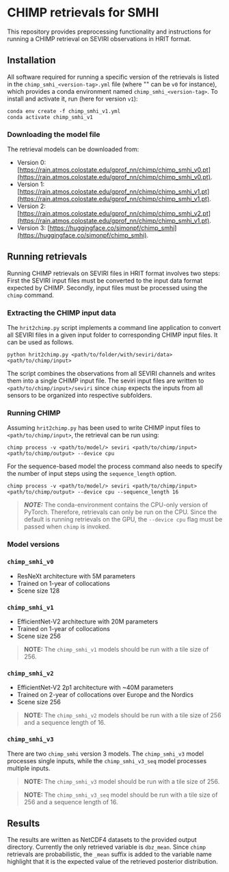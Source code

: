 # CHIMP retrievals for SMHI

This repository provides preprocessing functionality and instructions for
running a CHIMP retrieval on SEVIRI observations in HRIT format.

## Installation

All software required for running a specific version of the retrievals is listed in the
`chimp_smhi_<version-tag>.yml` file (where "<version-tag>" can be `v0` for instance), which provides a conda environment named
`chimp_smhi_<version-tag>`. To install and activate it, run (here for version `v1`):

``` shellsession
conda env create -f chimp_smhi_v1.yml
conda activate chimp_smhi_v1
```

### Downloading the model file

The retrieval models can be downloaded from:
 - Version 0: [https://rain.atmos.colostate.edu/gprof_nn/chimp/chimp_smhi_v0.pt](https://rain.atmos.colostate.edu/gprof_nn/chimp/chimp_smhi_v0.pt).
 - Version 1: [https://rain.atmos.colostate.edu/gprof_nn/chimp/chimp_smhi_v1.pt](https://rain.atmos.colostate.edu/gprof_nn/chimp/chimp_smhi_v1.pt).
 - Version 2: [https://rain.atmos.colostate.edu/gprof_nn/chimp/chimp_smhi_v2.pt](https://rain.atmos.colostate.edu/gprof_nn/chimp/chimp_smhi_v1.pt).
 - Version 3: [https://huggingface.co/simonpf/chimp_smhi](https://huggingface.co/simonpf/chimp_smhi).

## Running retrievals

Running CHIMP retrievals on SEVIRI files in HRIT format involves two steps: First the SEVIRI input files must be converted to the input data format expected by CHIMP. Secondly, input files must be processed using the ``chimp`` command.

### Extracting the CHIMP input data

The ``hrit2chimp.py`` script implements a command line application to convert all SEVIRI files in a given input folder to corresponding CHIMP input files. It can be used as follows.

``` shellsession
python hrit2chimp.py <path/to/folder/with/seviri/data> <path/to/chimp/input>
```

The script combines the observations from all SEVIRI channels and writes them into a single CHIMP input file. The seviri input files are written to ``<path/to/chimp/input>/seviri`` since `chimp` expects the inputs from all sensors to be organized into respective subfolders.

### Running CHIMP

Assuming ``hrit2chimp.py`` has been used to write CHIMP input files to ``<path/to/chimp/input>``, the retrieval can be run using:

``` shellsession
chimp process -v <path/to/model/> seviri <path/to/chimp/input> <path/to/chimp/output> --device cpu
```
For the sequence-based model the process command also needs to specify the number of input steps using the ``sequence_length`` option.

``` shellsession
chimp process -v <path/to/model/> seviri <path/to/chimp/input> <path/to/chimp/output> --device cpu --sequence_length 16
```

> ***NOTE:*** The conda-environment contains the CPU-only version of PyTorch. Therefore, retrievals can only be run on the CPU. Since the default is running retrievals on the GPU, the ``--device cpu`` flag must be passed when ``chimp`` is invoked.

### Model versions

### ``chimp_smhi_v0``

- ResNeXt architecture with 5M parameters
- Trained on 1-year of collocations
- Scene size 128


### ``chimp_smhi_v1``

- EfficientNet-V2 architecture with 20M parameters
- Trained on 1-year of collocations
- Scene size 256

> **NOTE:** The ``chimp_smhi_v1``  models should be run with a tile size of 256.

### ``chimp_smhi_v2``

- EfficientNet-V2 2p1 architecture with ~40M parameters
- Trained on 2-year of collocations over Europe and the Nordics
- Scene size 256

> **NOTE:** The ``chimp_smhi_v2``  models should be run with a tile size of 256 and
a sequence length of 16.

### ``chimp_smhi_v3``

There are two ``chimp_smhi`` version 3 models. The ``chimp_smhi_v3`` model processes single inputs, while the ``chimp_smhi_v3_seq`` model processes multiple inputs.

> **NOTE:** The ``chimp_smhi_v3``  model should be run with a tile size of 256.

> **NOTE:** The ``chimp_smhi_v3_seq``  model should be run with a tile size of 256 and a sequence length of 16.

## Results

The results are written as NetCDF4 datasets to the provided output directory.
Currently the only retrieved variable is ``dbz_mean``. Since ``chimp``
retrievals are probabilistic, the ``_mean`` suffix is added to the variable name
highlight that it is the expected value of the retrieved posterior distribution.
